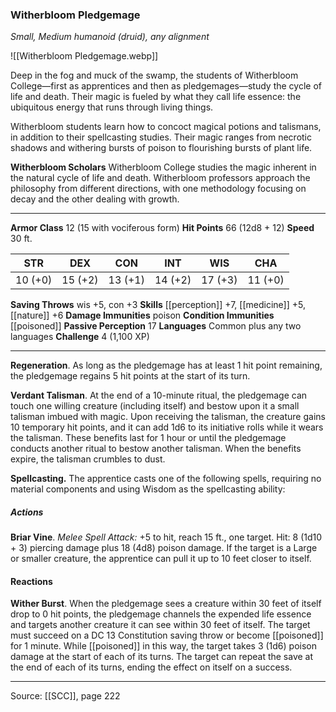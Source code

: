 ### Witherbloom Pledgemage
_Small, Medium humanoid (druid), any alignment_

![[Witherbloom Pledgemage.webp]]

Deep in the fog and muck of the swamp, the students of Witherbloom College—first as apprentices and then as pledgemages—study the cycle of life and death. Their magic is fueled by what they call life essence: the ubiquitous energy that runs through living things.

Witherbloom students learn how to concoct magical potions and talismans, in addition to their spellcasting studies. Their magic ranges from necrotic shadows and withering bursts of poison to flourishing bursts of plant life.


**Witherbloom Scholars** Witherbloom College studies the magic inherent in the natural cycle of life and death. Witherbloom professors approach the philosophy from different directions, with one methodology focusing on decay and the other dealing with growth.





---

**Armor Class** 12 (15 with vociferous form)
**Hit Points** 66 (12d8 + 12)
**Speed** 30 ft.

| STR     | DEX     | CON     | INT     | WIS     | CHA     |
|---------|---------|---------|---------|---------|---------|
| 10 (+0) | 15 (+2) | 13 (+1) | 14 (+2) | 17 (+3) | 11 (+0) |

**Saving Throws** wis +5, con +3
**Skills** [[perception]] +7, [[medicine]] +5, [[nature]] +6
**Damage Immunities** poison
**Condition Immunities** [[poisoned]]
**Passive Perception** 17
**Languages** Common plus any two languages
**Challenge** 4 (1,100 XP)

---

**Regeneration**. As long as the pledgemage has at least 1 hit point remaining, the pledgemage regains 5 hit points at the start of its turn.

**Verdant Talisman**. At the end of a 10-minute ritual, the pledgemage can touch one willing creature (including itself) and bestow upon it a small talisman imbued with magic. Upon receiving the talisman, the creature gains 10 temporary hit points, and it can add 1d6 to its initiative rolls while it wears the talisman. These benefits last for 1 hour or until the pledgemage conducts another ritual to bestow another talisman. When the benefits expire, the talisman crumbles to dust.

**Spellcasting.** The apprentice casts one of the following spells, requiring no material components and using Wisdom as the spellcasting ability:

##### Actions
**Briar Vine**. _Melee Spell Attack:_ +5 to hit, reach 15 ft., one target. Hit: 8 (1d10 + 3) piercing damage plus 18 (4d8) poison damage. If the target is a Large or smaller creature, the apprentice can pull it up to 10 feet closer to itself.

#### Reactions
**Wither Burst**. When the pledgemage sees a creature within 30 feet of itself drop to 0 hit points, the pledgemage channels the expended life essence and targets another creature it can see within 30 feet of itself. The target must succeed on a DC 13 Constitution saving throw or become [[poisoned]] for 1 minute. While [[poisoned]] in this way, the target takes 3 (1d6) poison damage at the start of each of its turns. The target can repeat the save at the end of each of its turns, ending the effect on itself on a success.


---

Source: [[SCC]], page 222